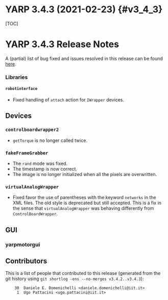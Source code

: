 YARP 3.4.3 (2021-02-23)                                                {#v3_4_3}
=======================

[TOC]

YARP 3.4.3 Release Notes
========================


A (partial) list of bug fixed and issues resolved in this release can be found
[here](https://github.com/robotology/yarp/issues?q=label%3A%22Fixed+in%3A+YARP+v3.4.3%22).


### Libraries

#### `robotinterface`

* Fixed handling of `attach` action for `IWrapper` devices.


## Devices

### `controlboardwrapper2`

* `getTorque` is no longer called twice.

### `fakeFrameGrabber`

* The `rand` mode was fixed.
* The timestamp is now correct.
* The image is no longer initialized when all the pixels are overwritten.

### `virtualAnalogWrapper`

* Fixed favor the use of parentheses with the keyword `networks` in the XML
  files. The old style is deprecated but still accepted.
  This is a fix in the sense that `virtualAnalogWrapper` was behaving
  differently from `ControlBoardWrapper`.


## GUI

### yarpmotorgui


Contributors
------------

This is a list of people that contributed to this release (generated from the
git history using `git shortlog -ens --no-merges v3.4.2..v3.4.3`):

```
    30	Daniele E. Domenichelli <daniele.domenichelli@iit.it>
     1	Ugo Pattacini <ugo.pattacini@iit.it>
```
